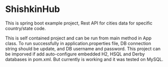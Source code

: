 # ShishkinHub

This is spring boot example project, Rest API for cities data for specific country/state code.

This is self contained project and can be run from main method in App class.
To run successfully in application.properties file, DB connection string should be update, and DB username and password.
This project can be imporved if add auto-configure embedded H2, HSQL and Derby databases in pom.xml.
But currently is working and it was tested on MySQL.
